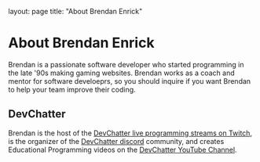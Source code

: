 layout: page
title: "About Brendan Enrick"
# About Brendan Enrick

Brendan is a passionate software developer who started programming in the late '90s making gaming websites. Brendan works as a coach and mentor for software develoeprs, so you should inquire if you want Brendan to help your team improve their coding.

## DevChatter
Brendan is the host of the [DevChatter live programming streams on Twitch](https://www.twitch.tv/DevChatter), is the organizer of the [DevChatter discord](https://discord.gg/aQry9jG) community, and creates Educational Programming videos on the [DevChatter YouTube Channel](https://www.youtube.com/c/DevChatter).
